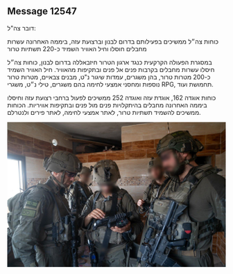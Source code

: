 ## Message 12547

דובר צה"ל:

כוחות צה״ל ממשיכים בפעילותם בדרום לבנון וברצועת עזה, ביממה האחרונה עשרות מחבלים חוסלו וחיל האוויר השמיד כ-220 תשתיות טרור

במסגרת הפעולה הקרקעית כנגד ארגון הטרור חיזבאללה בדרום לבנון, כוחות צה״ל חיסלו עשרות מחבלים בקרבות פנים אל פנים ובתקיפות מהאוויר.
חיל האוויר השמיד כ-200 מטרות טרור, בהן משגרים, עמדות שיגור נ"ט, מבנים צבאיים, מטרות טרור נוספות ומחסני אמצעי לחימה בהם משגרים, טילי נ״ט, משגרי RPG, תחמושת ועוד.

כוחות אוגדה 162, אוגדת עזה ואוגדה 252 ממשיכים לפעול ברחבי רצועת עזה וחיסלו ביממה האחרונה מחבלים בהיתקלויות פנים מול פנים ובתקיפות אוויריות. הכוחות ממשיכים להשמיד תשתיות טרור, לאתר אמצעי לחימה, לאתר פירים ולנטרלם.

![Photo](12547/12547_photo.jpg)
